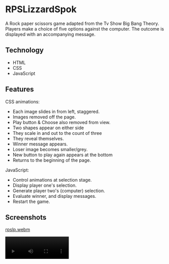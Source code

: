 # RPSLizzardSpok
A Rock paper scissors game adapted from the Tv Show Big Bang Theory. Players make a choice of five options against the computer. The outcome is displayed with an accompanying message.

## Technology
- HTML
- CSS
- JavaScript
  
## Features
CSS animations:
- Each image slides in from left, staggered.
- Images removed  off the page.
- Play button & Choose also removed from view.
- Two shapes appear on either side
- They scale in and out to the count of three
- They reveal themselves.
- Winner message appears.
- Loser image becomes smaller/grey.
- New button to play again appears at the bottom
- Returns to the beginning of the page.

JavaScript:
- Control animations at selection stage.
- Display player one's selection.
- Generate player two's (computer) selection.
- Evaluate winner, and display messages.
- Restart the game.



## Screenshots
[rpslp.webm](https://github.com/MaronillaG/RPSLizzardSpok/assets/105639251/5198d7d7-5934-4b77-a016-dda01632eb42)

<video width='200' height='70' controls>
  <source src='https://github.com/MaronillaG/RPSLizzardSpok/raw/main/Assets/screen-capture.mp4' type='video/mp4' >
   Your browser does not support the video tag.
</video>
